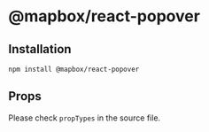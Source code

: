# @mapbox/react-popover

## Installation

```
npm install @mapbox/react-popover
```

## Props

Please check `propTypes` in the source file.
